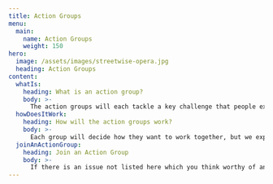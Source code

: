 ```yaml
---
title: Action Groups
menu:
  main:
    name: Action Groups
    weight: 150
hero:
  image: /assets/images/streetwise-opera.jpg
  heading: Action Groups
content:
  whatIs:
    heading: What is an action group?
    body: >-
      The action groups will each tackle a key challenge that people experiencing homelessness regularly face, such as access to mental health support, emergency accommodation, and employment. Each group will include people who have experienced homelessness, as well as those who have relevant skills or professional expertise.
  howDoesItWork:
    heading: How will the action groups work?
    body: >-
      Each group will decide how they want to work together, but we expect no more than one meeting a month. The groups will feedback progress to the charter driving group at least every 3 months, and we will publish regular updates on this website. If you feel there is an action group that might benefit from your experience, please submit your details, and the group Chairperson will be in touch with more information.
  joinAnActionGroup:
    heading: Join an Action Group
    body: >-
      If there is an issue not listed here which you think worthy of an action group, please email your suggestions to [actiongroups@streetsupport.net](actiongroups@streetsupport.net).
---
```

